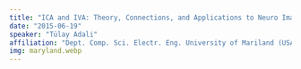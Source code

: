 ```yaml
---
title: "ICA and IVA: Theory, Connections, and Applications to Neuro Imaging"
date: "2015-06-19"
speaker: "Tülay Adali"
affiliation: "Dept. Comp. Sci. Electr. Eng. University of Mariland (USA)"
img: maryland.webp
---
```

